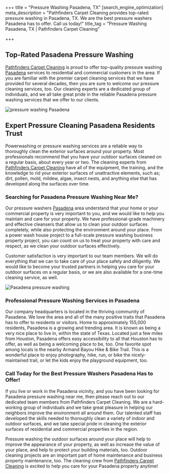 +++
title = "Pressure Washing Pasadena, TX"
[search_engine_optimization]
meta_description = "Pathfinders Carpet Cleaning provides top-rated pressure washing in Pasadena, TX. We are the best pressure washers Pasadena has to offer. Call us today!"
title_tag = "Pressure Washing Pasadena, TX | Pathfinders Carpet Cleaning"

+++
## Top-Rated Pasadena Pressure Washing

[Pathfinders Carpet Cleaning](https://www.pathfinderscarpetcleaning.com/ "Pressure Washing") is proud to offer top-quality pressure washing [Pasadena](https://www.pasadenatx.gov/ "Pasadena") services to residential and commercial customers in the area. If you are familiar with the premier carpet cleaning services that we have provided for several decades, then you are sure to welcome our pressure cleaning services, too. Our cleaning experts are a dedicated group of individuals, and we all take great pride in the reliable Pasadena pressure washing services that we offer to our clients.

![pressure washing Pasadena](/uploads/pasadena-pressure-washing.jpeg "pressure washing Pasadena")

## Expert Pressure Cleaning Pasadena Residents Trust

Powerwashing or pressure washing services are a reliable way to thoroughly clean the exterior surfaces around your property. Most professionals recommend that you have your outdoor surfaces cleaned on a regular basis, about every year or two. The cleaning experts from [Pathfinders Carpet Cleaning](https://www.pathfinderscarpetcleaning.com/about "Pressure Washers") have all of the equipment, the training, and the knowledge to rid your exterior surfaces of unattractive elements, such as; dirt, pollen, mold, mildew, algae, insect nests, and anything else that has developed along the surfaces over time.

### Searching for Pasadena Pressure Washing Near Me?

Our pressure washers [Pasadena](https://www.bestplaces.net/city/texas/pasadena "Pasadena") area understand that your home or your commercial property is very important to you, and we would like to help you maintain and care for your property. We have professional-grade machinery and effective cleansers that allow us to clean your outdoor surfaces completely, while also protecting the environment around your place. From a power wash house project to a full-scale pressure washing business property project, you can count on us to treat your property with care and respect, as we clean your outdoor surfaces effectively.

Customer satisfaction is very important to our team members. We will do everything that we can to take care of your place safely and diligently. We would like to become your trusted partners in helping you care for your outdoor surfaces on a regular basis, or we are also available for a one-time cleaning service, as well.

![Pasadena pressure washing](/uploads/pressure-washing-pasadena.jpeg "Pasadena pressure washing")

### Professional Pressure Washing Services in Pasadena

Our company headquarters is located in the thriving community of Pasadena. We love the area and all of the many positive traits that Pasadena has to offer to residents or visitors. Home to approximately 155,000 residents, Pasadena is a growing and trending area. It is known as being a very nice place to live in, within the state of Texas. Located just a few miles from Houston, Pasadena offers easy accessibility to all that Houston has to offer, as well as being a welcoming place to be, too. One favorite spot among locals is the nearby Armand Bayou Hike & Bike Trail. This is a wonderful place to enjoy photography, hike, run, or bike the nicely-maintained trail, or let the kids enjoy the playground equipment, too.

### Call Today for the Best Pressure Washers Pasadena Has to Offer!

If you live or work in the Pasadena vicinity, and you have been looking for Pasadena pressure washing near me, then please reach out to our dedicated team members from Pathfinders Carpet Cleaning. We are a hard-working group of individuals and we take great pleasure in helping our neighbors improve the environment all around them. Our talented staff has developed the skills needed to thoroughly clean a variety of indoor and outdoor surfaces, and we take special pride in cleaning the exterior surfaces of residential and commercial properties in the region.

Pressure washing the outdoor surfaces around your place will help to improve the appearance of your property, as well as increase the value of your place, and help to protect your building materials, too. Outdoor cleaning projects are an important part of home maintenance and business property maintenance, too. The cleaning crew from [Pathfinders Carpet Cleaning](https://www.pathfinderscarpetcleaning.com/contact "Pasadena Pressure Washing") is excited to help you care for your Pasadena property anytime!